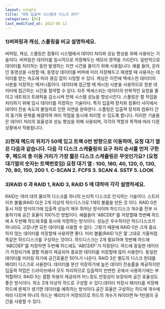 ```yaml
---
layout: single
title: "9장 입출력 시스템과 디스크 관리"
categories: [OS]
last_modified_at: 2023-05-12
---
```


### 1)버퍼링과 캐싱, 스풀링을 비교 설명하세요.
버퍼링, 캐싱, 스풀링은 컴퓨터 시스템에서 데이터 처리와 성능 향상을 위해 사용되는 기술이다. 버퍼링은 데이터를 일시적으로 저장해두는 메모리 영역을 가리킨다. 일반적으로 데이터를 처리하는 동안 발생하는 지연 시간을 줄이기 위해 사용됩니다. 예를 들어, 온라인 동영상을 시청할 때, 동영상 데이터를 버퍼에 미리 저장해두고 재생할 때 사용자는 데이터를 받는 속도에 따라 끊김 없이 시청할 수 있다. 캐싱은 이전에 액세스한 데이터의 사본을 저장하는 메커니즘이다. 데이터에 접근할 때 캐시된 사본을 사용하므로 원본 데이터에 접근하는 시간을 절약할 수 있다. 자주 액세스되는 데이터의 반복적인 요청을 줄이고 네트워크 트래픽을 감소시켜 전체 시스템 성능을 향상시킨다. 스풀링은 렬 작업을 처리하기 위해 임시 데이터를 저장하는 기술이다. 특히 입출력 장치와 컴퓨터 사이에서 데이터 전송 속도의 불일치로 인한 지연을 완화한다. 스풀링은 입출력 장치와 컴퓨터 간의 동기화 문제를 해결하여 여러 작업을 동시에 처리할 수 있도록 합니다. 이러한 기술들은 데이터 처리의 효율성과 성능 향상을 위해 사용되며, 각각의 역할과 목적에 따라 다른 상황에서 적용됩니다.

### 2)현재 헤드의 위치가 50에 있고 트랙 0번 방향으로 이동하며, 요청 대기 열은 다음과 같습니다. 다음 각 디스크 스케쥴링의 요구 처리 순서를 먼저 구한 후, 헤드의 총 이동 거리가 가장 짧은 디스크 스케쥴링은 무엇인가요? (요청 대기열의 숫자는 트랙번호임) 요청 대기 열 : 100, 180, 40, 120, 0, 130, 70, 80, 150, 200    1. C-SCAN 2. FCFS 3. SCAN 4. SSTF 5. LOOK


### 3)RAID 0 과 RAID 1, RAID 3, RAID 5 에 대하여 각각 설명하세요.
RAID는 여러 대의 물리적 디스크를 하나의 논리적 디스크로 인식하는 기술이다. 스트라이프 볼륨(RAID 0)은 2개 이상의 하드디스크로 1개의 볼륨을 만든 것 이다. RAID 0은 동시 저장 방식이기에 입출력 성능이 매우 뛰어난 방식이며 하드디스크 개수를 전부 사용하기에 공간 효율이 100%인 방법이다. 예를들어 'ABCDEF'를 저장할떄 첫번쨰 하드에 A 두번쨰 하드에 B를 동시에 저장하는 방식이다. 성능은 우수하지만 하드디스크가 하나라도 고장나면 모든 데이터를 사용할 수 없다. 그렇기 때문에 RAID 0은 크게 중요하지 않는 데이터를 저장할때 사용하면 좋다. 미러 볼륨(RAID 1)은 말 그대로 거울처럼 똑같은 하드디스크를 구성하는 것이다. 하드디스크는 2개 필요하며 첫번째 하드에 'ABCDEF'를 저장하면 두번쨰 하드에도 'ABCDEF'가 저장된다. 하드에 동일한 데이터가 저장되기에 결함 허용이 제공되어 중요한 데이터를 저장할때 많이 사용한다. 동일한 데이터를 미러링 하기에 공간효율은 50%가 나온다. RAID 3은 별도의 디스크 한대를 패리티 디스크로 사용한다. 데이터를 분산 저장하기에 높은 데이터 전송률을 제공하지만 입출력 작업은 드라이브에서 모두 처리하므로 입출력이 빈번한 곳에서 사용하기에는 부적합하다. RAID 5는 결함 허용이 제공되어 어느정도 안정성이 보장되며 공간 효율성도 좋은 방식이다. 최소 3개 이상의 하드로 구성할 수 있다.데이터 저장시 패리티를 저장해 하드에 문제가 생기면 데이터를 예측하는 방식이다.공간 효율은 구성하는 하드에 개수에 따라 다르며 하나의 하드는 패리티가 저장되므로 하드의 개수가 N이라면 N-1만큼의 공간을 사용할 수 있다. 
